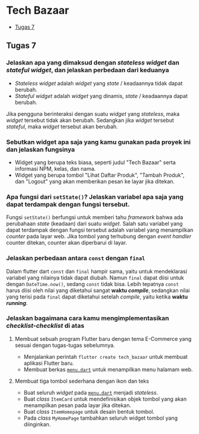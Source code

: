 # Tech Bazaar
- [Tugas 7](#tugas-7)

## Tugas 7
### Jelaskan apa yang dimaksud dengan *stateless widget* dan *stateful widget*, dan jelaskan perbedaan dari keduanya

- *Stateless widget* adalah *widget* yang *state* / keadaannya tidak dapat berubah.
- *Stateful widget* adalah *widget* yang dinamis, *state* / keadaannya dapat berubah.

Jika pengguna berinteraksi dengan suatu *widget* yang *stateless*, maka *widget* tersebut tidak akan berubah. Sedangkan jika *widget* tersebut *stateful*, maka *widget* tersebut akan berubah.

### Sebutkan widget apa saja yang kamu gunakan pada proyek ini dan jelaskan fungsinya

- Widget yang berupa teks biasa, seperti judul "Tech Bazaar" serta informasi NPM, kelas, dan nama. 
- Widget yang berupa tombol "Lihat Daftar Produk", "Tambah Produk", dan "Logout" yang akan memberikan pesan ke layar jika ditekan.

### Apa fungsi dari `setState()`? Jelaskan variabel apa saja yang dapat terdampak dengan fungsi tersebut.
Fungsi `setState()` berfungsi untuk memberi tahu *framework* bahwa ada perubahaan *state* (keadaan) dari suatu *widget*. Salah satu variabel yang dapat terdampak dengan fungsi tersebut adalah variabel yang menampilkan *counter* pada layar web. Jika tombol yang terhubung dengan *event handler* counter ditekan, counter akan diperbarui di layar.

### Jelaskan perbedaan antara `const` dengan `final`
Dalam flutter dart `const` dan `final` hampir sama, yaitu untuk mendeklarasi variabel yang nilainya tidak dapat diubah. Namun `final` dapat diisi untuk dengan `DateTime.now()`, sedang `const` tidak bisa. Lebih tepatnya `const` harus diisi oleh nilai yang diketahui sangat **waktu *compile***, sedangkan nilai yang terisi pada `final` dapat diketahui setelah *compile*, yaitu ketika **waktu *running***.

### Jelaskan bagaimana cara kamu mengimplementasikan *checklist-checklist* di atas

1. Membuat sebuah program Flutter baru dengan tema E-Commerce yang sesuai dengan tugas-tugas sebelumnya.
    - Menjalankan perintah `flutter create tech_bazaar` untuk membuat aplikasi Flutter baru.
    -  Membuat berkas [`menu.dart`](lib/menu.dart) untuk menampilkan menu halamam web.

2. Membuat tiga tombol sederhana dengan ikon dan teks
    - Buat seluruh *widget* pada [`menu.dart`](lib/menu.dart) menjadi *stateless*. 
    - Buat *class* `ItemCard` untuk mendefinisikan objek tombol yang akan menampilkan pesan pada layar jika ditekan.
    - Buat *class* `ItemHomepage` untuk desain bentuk tombol.
    - Pada *class* `MyHomePage` tambahkan seluruh widget tombol yang diinginkan.
